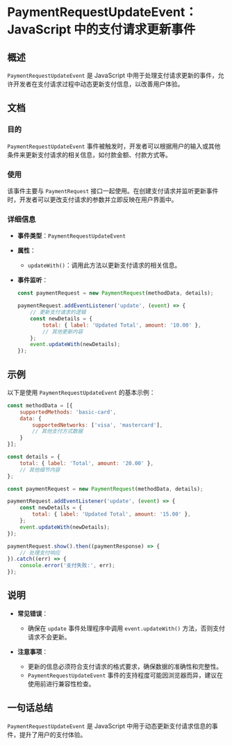 <!--
Meta Description: # PaymentRequestUpdateEvent：JavaScript 中的支付请求更新事件 ## 概述 `PaymentRequestUpdateEvent` 是 JavaScript 中用于处理支付请求更新的事件，允许开发者在支付请求过程中动态更新支付信息，以改善用户体验。 ## 文档 #...
Meta Keywords: paymentrequest, paymentrequestupdateevent, const, total, javascript
-->

# PaymentRequestUpdateEvent：JavaScript 中的支付请求更新事件

## 概述
`PaymentRequestUpdateEvent` 是 JavaScript 中用于处理支付请求更新的事件，允许开发者在支付请求过程中动态更新支付信息，以改善用户体验。

## 文档
### 目的
`PaymentRequestUpdateEvent` 事件被触发时，开发者可以根据用户的输入或其他条件来更新支付请求的相关信息，如付款金额、付款方式等。

### 使用
该事件主要与 `PaymentRequest` 接口一起使用。在创建支付请求并监听更新事件时，开发者可以更改支付请求的参数并立即反映在用户界面中。

### 详细信息
- **事件类型**：`PaymentRequestUpdateEvent`
- **属性**：
  - `updateWith()`：调用此方法以更新支付请求的相关信息。
  
- **事件监听**：
  ```javascript
  const paymentRequest = new PaymentRequest(methodData, details);
  
  paymentRequest.addEventListener('update', (event) => {
      // 更新支付请求的逻辑
      const newDetails = {
          total: { label: 'Updated Total', amount: '10.00' },
          // 其他更新内容
      };
      event.updateWith(newDetails);
  });
  ```

## 示例
以下是使用 `PaymentRequestUpdateEvent` 的基本示例：

```javascript
const methodData = [{
    supportedMethods: 'basic-card',
    data: {
        supportedNetworks: ['visa', 'mastercard'],
        // 其他支付方式数据
    }
}];

const details = {
    total: { label: 'Total', amount: '20.00' },
    // 其他细节内容
};

const paymentRequest = new PaymentRequest(methodData, details);

paymentRequest.addEventListener('update', (event) => {
    const newDetails = {
        total: { label: 'Updated Total', amount: '15.00' },
    };
    event.updateWith(newDetails);
});

paymentRequest.show().then((paymentResponse) => {
    // 处理支付响应
}).catch((err) => {
    console.error('支付失败:', err);
});
```

## 说明
- **常见错误**：
  - 确保在 `update` 事件处理程序中调用 `event.updateWith()` 方法，否则支付请求不会更新。
  
- **注意事项**：
  - 更新的信息必须符合支付请求的格式要求，确保数据的准确性和完整性。
  - `PaymentRequestUpdateEvent` 事件的支持程度可能因浏览器而异，建议在使用前进行兼容性检查。

## 一句话总结
`PaymentRequestUpdateEvent` 是 JavaScript 中用于动态更新支付请求信息的事件，提升了用户的支付体验。
